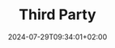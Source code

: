 ---
title: "Third Party"
date: 2024-07-29T09:34:01+02:00
tags: []
featured_image: ""
description: ""
headless: false
params:
    subtitle: ""
---